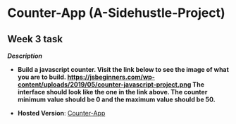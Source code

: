 # Counter-App (A-Sidehustle-Project)

## Week 3 task
***Description***

- **Build a javascript counter.
Visit the link below to see the image of what you are to build. https://jsbeginners.com/wp-content/uploads/2019/05/counter-javascript-project.png
The interface should look like the one in the link above.
The counter minimum value should be 0 and the maximum value should be 50.**

- **Hosted Version**: [Counter-App](https://counter-javascript-app.netlify.app/)
